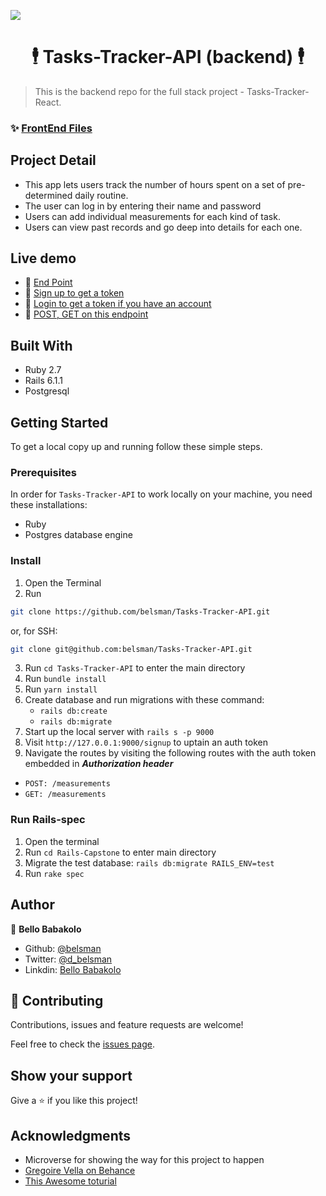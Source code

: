 ![](https://img.shields.io/badge/Microverse-blueviolet)

<h1 align="center">🕴️ Tasks-Tracker-API (backend) 🕴️</h1>

> This is the backend repo for the full stack project - Tasks-Tracker-React.

### ✨ [FrontEnd Files](https://github.com/belsman/Tasks-Tracker-React)

## Project Detail
- This app lets users track the number of hours spent on a set of pre-determined daily routine. 
- The user can log in by entering their name and password
- Users can add individual measurements for each kind of task. 
- Users can view past records and go deep into details for each one.

## Live demo

- 🔗 [End Point](https://enigmatic-escarpment-42132.herokuapp.com/)
- 🔗 [Sign up to get a token](https://enigmatic-escarpment-42132.herokuapp.com/signup)
- 🔗 [Login to get a token if you have an account](https://enigmatic-escarpment-42132.herokuapp.com/auth/login)
- 🔗 [POST, GET on this endpoint](https://enigmatic-escarpment-42132.herokuapp.com/measurements)

## Built With

- Ruby 2.7
- Rails 6.1.1
- Postgresql

## Getting Started

To get a local copy up and running follow these simple steps.

### Prerequisites

In order for ```Tasks-Tracker-API``` to work locally on your machine, you need these installations:
- Ruby
- Postgres database engine

### Install

1) Open the Terminal
2) Run

```sh
git clone https://github.com/belsman/Tasks-Tracker-API.git
```

or, for SSH:

```sh
git clone git@github.com:belsman/Tasks-Tracker-API.git
```

3) Run ```cd Tasks-Tracker-API``` to enter the main directory
4) Run ```bundle install```
5) Run ```yarn install```
6) Create database and run migrations with these command:
    - ```rails db:create```
    - ```rails db:migrate```
7) Start up the local server with ```rails s -p 9000```
8) Visit ```http://127.0.0.1:9000/signup``` to uptain an auth token
9) Navigate the routes by visiting the following routes with the auth token embedded in
  ***Authorization header***
  - ```POST: /measurements```
  - ```GET: /measurements```


### Run Rails-spec

1) Open the terminal
2) Run ```cd Rails-Capstone``` to enter main directory
3) Migrate the test database: ```rails db:migrate RAILS_ENV=test```
4) Run ```rake spec```

## Author

👤 **Bello Babakolo**

- Github: [@belsman](https://github.com/belsman)
- Twitter: [@d_belsman](https://twitter.com/d_belsman)
- Linkdin: [Bello Babakolo](https://www.linkedin.com/in/bello-babakolo-b23b17145/)


## 🤝 Contributing

Contributions, issues and feature requests are welcome!

Feel free to check the [issues page](issues/).

## Show your support

Give a ⭐️ if you like this project!

## Acknowledgments

- Microverse for showing the way for this project to happen
- [Gregoire Vella on Behance](https://www.behance.net/gregoirevella)
- [This Awesome toturial](https://scotch.io/tutorials/build-a-restful-json-api-with-rails-5-part-one)